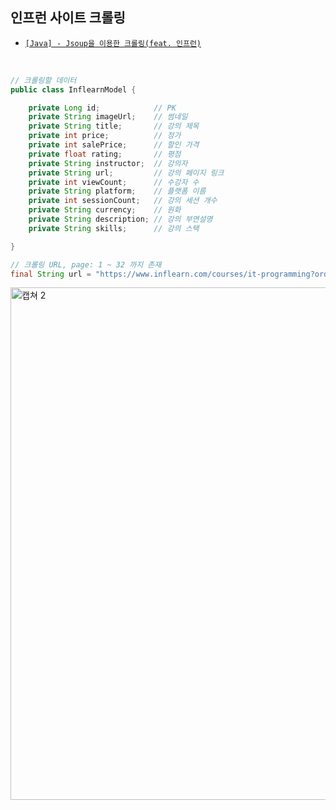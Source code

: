 ## 인프런 사이트 크롤링

- [`[Java] - Jsoup을 이용한 크롤링(feat. 인프런)`](https://zzang9ha.tistory.com/337?category=887593)

<br>

```java
// 크롤링할 데이터
public class InflearnModel {

    private Long id;            // PK
    private String imageUrl;    // 썸네일
    private String title;       // 강의 제목
    private int price;          // 정가
    private int salePrice;      // 할인 가격
    private float rating;       // 평점
    private String instructor;  // 강의자
    private String url;         // 강의 페이지 링크
    private int viewCount;      // 수강자 수
    private String platform;    // 플랫폼 이름
    private int sessionCount;   // 강의 세션 개수
    private String currency;    // 원화
    private String description; // 강의 부연설명
    private String skills;      // 강의 스택

}
```

```java
// 크롤링 URL, page: 1 ~ 32 까지 존재
final String url = "https://www.inflearn.com/courses/it-programming?order=seq&page=" + i;
```

<img width="820" alt="캡쳐 2" src="https://user-images.githubusercontent.com/50076031/113498883-ee6ae200-954b-11eb-941b-1349ffed8c46.PNG">


